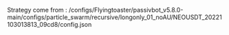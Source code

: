 Strategy come from : /configs/Flyingtoaster/passivbot_v5.8.0-main/configs/particle_swarm/recursive/longonly_01_noAU/NEOUSDT_20221103013813_09cd8/config.json